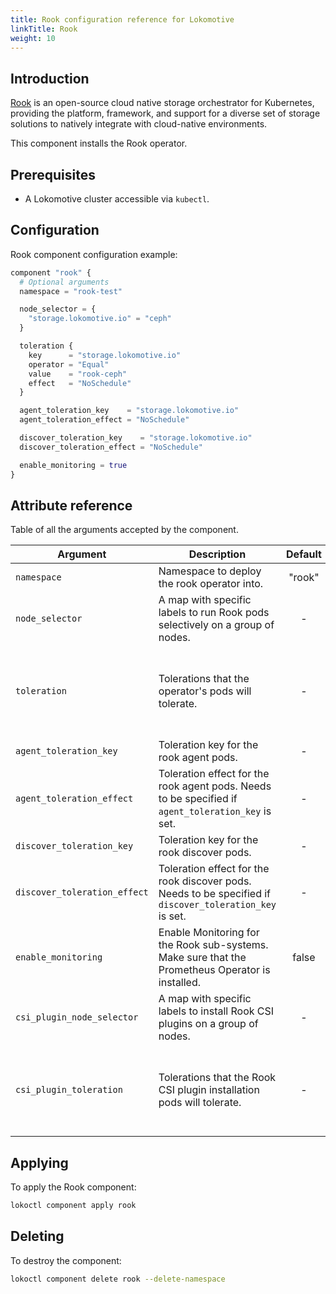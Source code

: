 ```yaml
---
title: Rook configuration reference for Lokomotive
linkTitle: Rook
weight: 10
---
```


## Introduction

[Rook](https://rook.io/docs/rook/v1.2/) is an open-source cloud native storage orchestrator for
Kubernetes, providing the platform, framework, and support for a diverse set of storage solutions to
natively integrate with cloud-native environments.

This component installs the Rook operator.

## Prerequisites

* A Lokomotive cluster accessible via `kubectl`.

## Configuration

Rook component configuration example:

```tf
component "rook" {
  # Optional arguments
  namespace = "rook-test"

  node_selector = {
    "storage.lokomotive.io" = "ceph"
  }

  toleration {
    key      = "storage.lokomotive.io"
    operator = "Equal"
    value    = "rook-ceph"
    effect   = "NoSchedule"
  }

  agent_toleration_key    = "storage.lokomotive.io"
  agent_toleration_effect = "NoSchedule"

  discover_toleration_key    = "storage.lokomotive.io"
  discover_toleration_effect = "NoSchedule"

  enable_monitoring = true
}
```

## Attribute reference

Table of all the arguments accepted by the component.

| Argument                     | Description                                                                                              | Default | Type                                                                                                           | Required |
|------------------------------|----------------------------------------------------------------------------------------------------------|:-------:|:---------------------------------------------------------------------------------------------------------------|:--------:|
| `namespace`                  | Namespace to deploy the rook operator into.                                                              | "rook"  | string                                                                                                         |  false   |
| `node_selector`              | A map with specific labels to run Rook pods selectively on a group of nodes.                             |    -    | map(string)                                                                                                    |  false   |
| `toleration`                 | Tolerations that the operator's pods will tolerate.                                                      |    -    | list(object({key = string, effect = string, operator = string, value = string, toleration_seconds = string })) |  false   |
| `agent_toleration_key`       | Toleration key for the rook agent pods.                                                                  |    -    | string                                                                                                         |  false   |
| `agent_toleration_effect`    | Toleration effect for the rook agent pods. Needs to be specified if `agent_toleration_key` is set.       |    -    | string                                                                                                         |  false   |
| `discover_toleration_key`    | Toleration key for the rook discover pods.                                                               |    -    | string                                                                                                         |  false   |
| `discover_toleration_effect` | Toleration effect for the rook discover pods. Needs to be specified if `discover_toleration_key` is set. |    -    | string                                                                                                         |  false   |
| `enable_monitoring`          | Enable Monitoring for the Rook sub-systems. Make sure that the Prometheus Operator is installed.         |  false  | bool                                                                                                           |  false   |
| `csi_plugin_node_selector`   | A map with specific labels to install Rook CSI plugins on a group of nodes.                              |    -    | map(string)                                                                                                    |  false   |
| `csi_plugin_toleration`      | Tolerations that the Rook CSI plugin installation pods will tolerate.                                    |    -    | list(object({key = string, effect = string, operator = string, value = string, toleration_seconds = string })) |  false   |


## Applying

To apply the Rook component:

```bash
lokoctl component apply rook
```
## Deleting

To destroy the component:

```bash
lokoctl component delete rook --delete-namespace
```
